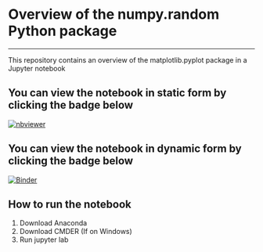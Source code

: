 
# Overview of the numpy.random Python package
***

This repository contains an overview of the matplotlib.pyplot package in a Jupyter notebook

## You can view the notebook in static form by clicking the badge below

[![nbviewer](https://raw.githubusercontent.com/jupyter/design/master/logos/Badges/nbviewer_badge.svg)](https://nbviewer.jupyter.org/github/G00398275/FODA2021/blob/main/pyplot.ipynb)

## You can view the notebook in dynamic form by clicking the badge below

[![Binder](https://mybinder.org/badge_logo.svg)](https://mybinder.org/v2/gh/G00398275/FODA2021/HEAD?filepath=pyplot.ipynb)

## How to run the notebook

1. Download Anaconda
2. Download CMDER (If on Windows)
3. Run jupyter lab
